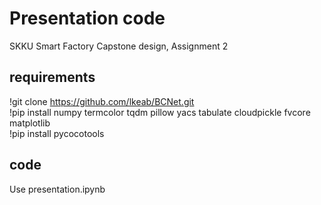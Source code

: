 # Presentation code
SKKU Smart Factory Capstone design, Assignment 2

## requirements
!git clone https://github.com/lkeab/BCNet.git  
!pip install numpy termcolor tqdm pillow yacs tabulate cloudpickle fvcore matplotlib  
!pip install pycocotools

## code
Use presentation.ipynb
